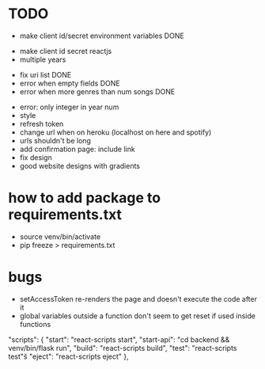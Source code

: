 # TODO
+ make client id/secret environment variables DONE
- make client id secret reactjs
- multiple years
+ fix uri list DONE
+ error when empty fields DONE
+ error when more genres than num songs DONE
- error: only integer in year num
- style
- refresh token
- change url when on heroku (localhost on here and spotify)
- urls shouldn't be long
- add confirmation page: include link
- fix design
- good website designs with gradients


# how to add package to requirements.txt
- source venv/bin/activate
- pip freeze > requirements.txt


# bugs
- setAccessToken re-renders the page and doesn't execute the code after it
- global variables outside a function don't seem to get reset if used inside functions


"scripts": {
    "start": "react-scripts start",
    "start-api": "cd backend && venv/bin/flask run",
    "build": "react-scripts build",
    "test": "react-scripts test"š
    "eject": "react-scripts eject"
  },